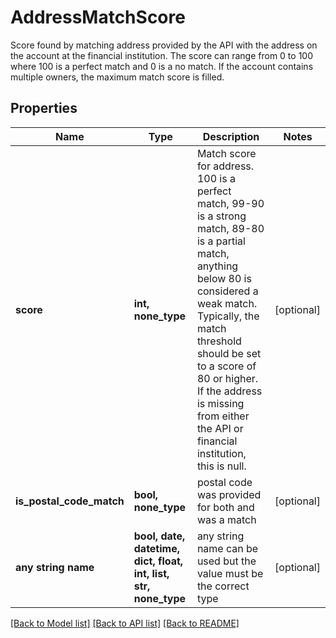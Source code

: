 # AddressMatchScore

Score found by matching address provided by the API with the address on the account at the financial institution. The score can range from 0 to 100 where 100 is a perfect match and 0 is a no match. If the account contains multiple owners, the maximum match score is filled.

## Properties
Name | Type | Description | Notes
------------ | ------------- | ------------- | -------------
**score** | **int, none_type** | Match score for address. 100 is a perfect match, 99-90 is a strong match, 89-80 is a partial match, anything below 80 is considered a weak match. Typically, the match threshold should be set to a score of 80 or higher. If the address is missing from either the API or financial institution, this is null. | [optional] 
**is_postal_code_match** | **bool, none_type** | postal code was provided for both and was a match | [optional] 
**any string name** | **bool, date, datetime, dict, float, int, list, str, none_type** | any string name can be used but the value must be the correct type | [optional]

[[Back to Model list]](../README.md#documentation-for-models) [[Back to API list]](../README.md#documentation-for-api-endpoints) [[Back to README]](../README.md)


